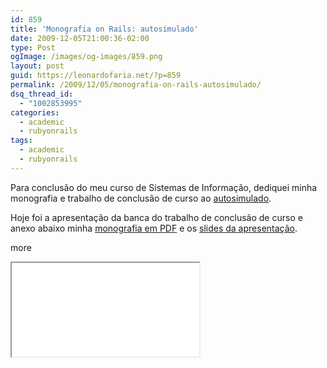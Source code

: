 ```yaml
---
id: 859
title: 'Monografia on Rails: autosimulado'
date: 2009-12-05T21:00:36-02:00
type: Post
ogImage: /images/og-images/859.png
layout: post
guid: https://leonardofaria.net/?p=859
permalink: /2009/12/05/monografia-on-rails-autosimulado/
dsq_thread_id:
  - "1002853995"
categories:
  - academic
  - rubyonrails
tags:
  - academic
  - rubyonrails
---
```

Para conclusão do meu curso de Sistemas de Informação, dediquei minha monografia e trabalho de conclusão de curso ao [autosimulado](http://www.autosimulado.com.br).

Hoje foi a apresentação da banca do trabalho de conclusão de curso e anexo abaixo minha [monografia em PDF](/pub/monografia.pdf) e os [slides da apresentação](/pub/monografia-slides.pdf).

<span className="hidden">more</span>

<iframe src="/pub/monografia.pdf" class="w-full h-screen" />
